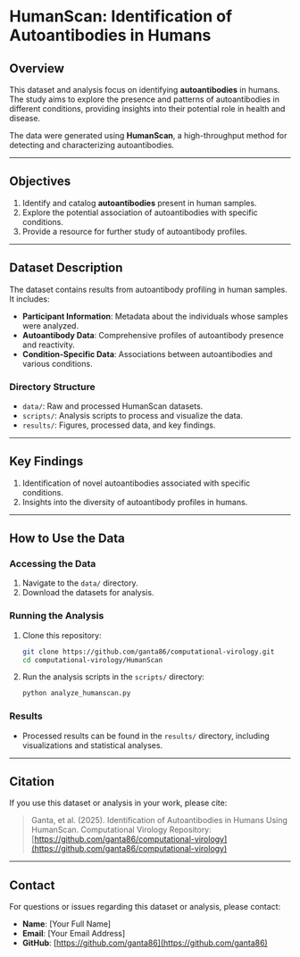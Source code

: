 
# HumanScan: Identification of Autoantibodies in Humans

## Overview
This dataset and analysis focus on identifying **autoantibodies** in humans. The study aims to explore the presence and patterns of autoantibodies in different conditions, providing insights into their potential role in health and disease.

The data were generated using **HumanScan**, a high-throughput method for detecting and characterizing autoantibodies.

---

## Objectives
1. Identify and catalog **autoantibodies** present in human samples.
2. Explore the potential association of autoantibodies with specific conditions.
3. Provide a resource for further study of autoantibody profiles.

---

## Dataset Description
The dataset contains results from autoantibody profiling in human samples. It includes:
- **Participant Information**: Metadata about the individuals whose samples were analyzed.
- **Autoantibody Data**: Comprehensive profiles of autoantibody presence and reactivity.
- **Condition-Specific Data**: Associations between autoantibodies and various conditions.

### Directory Structure
- `data/`: Raw and processed HumanScan datasets.
- `scripts/`: Analysis scripts to process and visualize the data.
- `results/`: Figures, processed data, and key findings.

---

## Key Findings
1. Identification of novel autoantibodies associated with specific conditions.
2. Insights into the diversity of autoantibody profiles in humans.

---

## How to Use the Data
### Accessing the Data
1. Navigate to the `data/` directory.
2. Download the datasets for analysis.

### Running the Analysis
1. Clone this repository:
   ```bash
   git clone https://github.com/ganta86/computational-virology.git
   cd computational-virology/HumanScan
   ```
2. Run the analysis scripts in the `scripts/` directory:
   ```bash
   python analyze_humanscan.py
   ```

### Results
- Processed results can be found in the `results/` directory, including visualizations and statistical analyses.

---

## Citation
If you use this dataset or analysis in your work, please cite:
> Ganta, et al. (2025). Identification of Autoantibodies in Humans Using HumanScan. Computational Virology Repository: [https://github.com/ganta86/computational-virology](https://github.com/ganta86/computational-virology)

---

## Contact
For questions or issues regarding this dataset or analysis, please contact:
- **Name**: [Your Full Name]
- **Email**: [Your Email Address]
- **GitHub**: [https://github.com/ganta86](https://github.com/ganta86)
